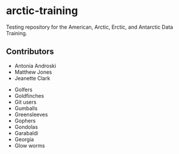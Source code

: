 # arctic-training

Testing repository for the American, Arctic, Erctic, and Antarctic Data Training. 

## Contributors

- Antonia Androski
- Matthew Jones
- Jeanette Clark


* Golfers
* Goldfinches
* Git users
* Gumballs
* Greensleeves
* Gophers
* Gondolas
* Garabaldi
* Georgia
* Glow worms
